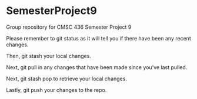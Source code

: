 # SemesterProject9

Group repository for CMSC 436 Semester Project 9

Please remember to git status as it will tell you if there have been any recent changes.

Then, git stash your local changes.

Next, git pull in any changes that have been made since you've last pulled.

Next, git stash pop to retrieve your local changes.

Lastly, git push your changes to the repo.
